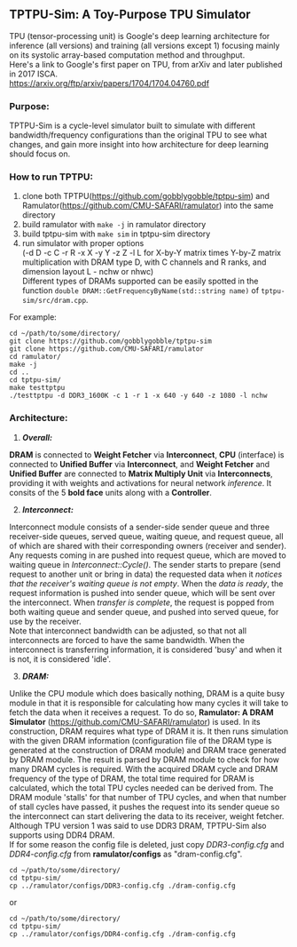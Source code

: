 ## TPTPU-Sim: A Toy-Purpose TPU Simulator

TPU (tensor-processing unit) is Google's deep learning architecture for inference (all versions) and training (all versions except 1) focusing mainly on its systolic array-based computation method and throughput.\
Here's a link to Google's first paper on TPU, from arXiv and later published in 2017 ISCA.\
https://arxiv.org/ftp/arxiv/papers/1704/1704.04760.pdf

### Purpose:

TPTPU-Sim is a cycle-level simulator built to simulate with different bandwidth/frequency configurations than the original TPU to see what changes, and gain more insight into how architecture for deep learning should focus on.


### How to run TPTPU:
1. clone both TPTPU(https://github.com/gobblygobble/tptpu-sim) and Ramulator(https://github.com/CMU-SAFARI/ramulator) into the same directory
2. build ramulator with `make -j` in ramulator directory
3. build tptpu-sim with `make sim` in tptpu-sim directory
4. run simulator with proper options\
(-d D -c C -r R -x X -y Y -z Z -l L for X-by-Y matrix times Y-by-Z matrix multiplication with DRAM type D, with C channels and R ranks, and dimension layout L - nchw or nhwc)\
Different types of DRAMs supported can be easily spotted in the function `double DRAM::GetFrequencyByName(std::string name)` of `tptpu-sim/src/dram.cpp`.

For example:
```
cd ~/path/to/some/directory/
git clone https://github.com/gobblygobble/tptpu-sim
git clone https://github.com/CMU-SAFARI/ramulator
cd ramulator/
make -j
cd ..
cd tptpu-sim/
make testtptpu
./testtptpu -d DDR3_1600K -c 1 -r 1 -x 640 -y 640 -z 1080 -l nchw
```

### Architecture:

1. ***Overall:***

**DRAM** is connected to **Weight Fetcher** via **Interconnect**, **CPU** (interface) is connected to **Unified Buffer** via **Interconnect**, and **Weight Fetcher** and **Unified Buffer** are connected to **Matrix Multiply Unit** via **Interconnects**, providing it with weights and activations for neural network *inference*. It consits of the 5 **bold face** units along with a **Controller**.

2. ***Interconnect:***

Interconnect module consists of a sender-side sender queue and three receiver-side queues, served queue, waiting queue, and request queue, all of which are shared with their corresponding owners (receiver and sender). Any requests coming in are pushed into request queue, which are moved to waiting queue in *Interconnect::Cycle()*. The sender starts to prepare (send request to another unit or bring in data) the requested data when it *notices that the receiver's waiting queue is not empty*. When the *data is ready*, the request information is pushed into sender queue, which will be sent over the interconnect. When *transfer is complete*, the request is popped from both waiting queue and sender queue, and pushed into served queue, for use by the receiver.\
Note that interconnect bandwidth can be adjusted, so that not all interconnects are forced to have the same bandwidth. When the interconnect is transferring information, it is considered 'busy' and when it is not, it is considered 'idle'.

3. ***DRAM:***

Unlike the CPU module which does basically nothing, DRAM is a quite busy module in that it is responsible for calculating how many cycles it will take to fetch the data when it receives a request. To do so, **Ramulator: A DRAM Simulator** (https://github.com/CMU-SAFARI/ramulator) is used. In its construction, DRAM requires what type of DRAM it is. It then runs simulation with the given DRAM information (configuration file of the DRAM type is generated at the construction of DRAM module) and DRAM trace generated by DRAM module. The result is parsed by DRAM module to check for how many DRAM cycles is required. With the acquired DRAM cycle and DRAM frequency of the type of DRAM, the total time required for DRAM is calculated, which the total TPU cycles needed can be derived from. The DRAM module 'stalls' for that number of TPU cycles, and when that number of stall cycles have passed, it pushes the request into its sender queue so the interconnect can start delivering the data to its receiver, weight fetcher.\
Although TPU version 1 was said to use DDR3 DRAM, TPTPU-Sim also supports using DDR4 DRAM.\
If for some reason the config file is deleted, just copy *DDR3-config.cfg* and *DDR4-config.cfg* from **ramulator/configs** as "dram-config.cfg".
```
cd ~/path/to/some/directory/
cd tptpu-sim/
cp ../ramulator/configs/DDR3-config.cfg ./dram-config.cfg
```
or
```
cd ~/path/to/some/directory/
cd tptpu-sim/
cp ../ramulator/configs/DDR4-config.cfg ./dram-config.cfg
```

